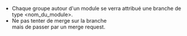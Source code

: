 * Chaque groupe autour d'un module se verra attribué une branche de type <nom_du_module>. 
* Ne pas tenter de merge sur la branche <main> mais de passer par un merge request.